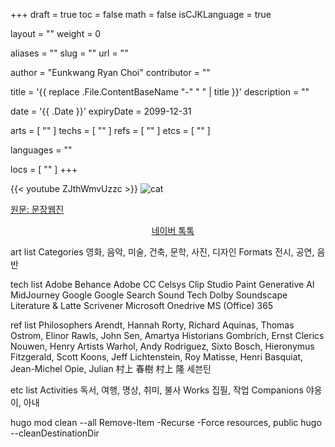 +++
draft = true
toc = false
math = false
isCJKLanguage = true

layout = ""
weight = 0

aliases = ""
slug = ""
url = ""

author = "Eunkwang Ryan Choi"
contributor = ""

title = '{{ replace .File.ContentBaseName "-" " " | title }}'
description = ""

date = '{{ .Date }}'
expiryDate = 2099-12-31

arts = [ "" ]
techs = [ "" ]
refs = [ "" ]
etcs = [ "" ]

languages = ""

locs = [ "" ]
+++


{{< youtube ZJthWmvUzzc >}}
![cat](../../images/insta-201102.jpg)

<a href="https://munjang.or.kr/board.es?mid=a20204000000&bid=0011&act=view&ord=B&list_no=101979&nPage=2&c_page=" target="_blank" rel="noopener noreferrer">원문: 문장웹진</a>

<div style="text-align: center;">
    <a href="https://talk.naver.com/W448DX" target="_blank" rel="noopener noreferrer">네이버 톡톡</a>
</div>


<script src="https://cdn.fastcomments.com/js/embed-v2.min.js"></script>
  <div id="fastcomments-widget"></div>
  <script>
	FastCommentsUI(document.getElementById('fastcomments-widget'), {
	  tenantId: 'kYpW2ra3fpa'
	});
</script>


art list
	Categories
		영화, 음악, 미술, 건축, 문학, 사진, 디자인
	Formats
		전시, 공연, 음반

tech list
	Adobe
		Behance
		Adobe CC
	Celsys
		Clip Studio Paint
	Generative AI
		MidJourney
	Google
		Google Search
	Sound Tech
		Dolby
		Soundscape
	Literature & Latte
		Scrivener
	Microsoft
		Onedrive
		MS (Office) 365

ref list
	Philosophers
		Arendt, Hannah
		Rorty, Richard
		Aquinas, Thomas
		Ostrom, Elinor
		Rawls, John
		Sen, Amartya
	Historians
		Gombrich, Ernst
	Clerics
		Nouwen, Henry
	Artists
		Warhol, Andy
		Rodriguez, Sixto
		Bosch, Hieronymus
		Fitzgerald, Scott
		Koons, Jeff
		Lichtenstein, Roy
		Matisse, Henri
		Basquiat, Jean-Michel
		Opie, Julian
		村上 春樹
		村上 隆
		세븐틴

etc list
	Activities
		독서, 여행, 명상, 취미, 불사
	Works
		집필, 작업
	Companions
		야옹이, 아내


hugo mod clean --all
Remove-Item -Recurse -Force resources, public
hugo --cleanDestinationDir
